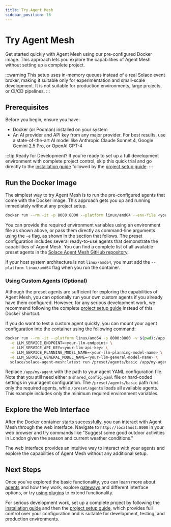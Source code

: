 ```yaml
---
title: Try Agent Mesh
sidebar_position: 16
---
```


# Try Agent Mesh

Get started quickly with Agent Mesh using our pre-configured Docker image. This approach lets you explore the capabilities of Agent Mesh without setting up a complete project.

:::warning
This setup uses in-memory queues instead of a real Solace event broker, making it suitable only for experimentation and small-scale development. It is not suitable for production environments, large projects, or CI/CD pipelines.
:::

## Prerequisites

Before you begin, ensure you have:

* Docker (or Podman) installed on your system
* An AI provider and API key from any major provider. For best results, use a state-of-the-art AI model like Anthropic Claude Sonnet 4, Google Gemini 2.5 Pro, or OpenAI GPT-4

:::tip Ready for Development?
If you're ready to set up a full development environment with complete project control, skip this quick trial and go directly to the [installation guide](../installing-and-configuring/installation.md) followed by the [project setup guide](../installing-and-configuring/run-sam.md).
:::

## Run the Docker Image

The simplest way to try Agent Mesh is to run the pre-configured agents that come with the Docker image. This approach gets you up and running immediately without any project setup.

```sh
docker run --rm -it -p 8000:8000 --platform linux/amd64 --env-file <your-env-file-path> solace/solace-agent-mesh:latest
```

You can provide the required environment variables using an environment file as shown above, or pass them directly as command-line arguments using the `-e` flag, as shown in the section that follows. The preset configuration includes several ready-to-use agents that demonstrate the capabilities of Agent Mesh. You can find a complete list of all available preset agents in the [Solace Agent Mesh GitHub repository](https://github.com/SolaceLabs/solace-agent-mesh/tree/main/preset/agents).

If your host system architecture is not `linux/amd64`, you must add the `--platform linux/amd64` flag when you run the container.

### Using Custom Agents (Optional)

Although the preset agents are sufficient for exploring the capabilities of Agent Mesh, you can optionally run your own custom agents if you already have them configured. However, for any serious development work, we recommend following the complete [project setup guide](../installing-and-configuring/run-sam.md) instead of this Docker shortcut.

If you do want to test a custom agent quickly, you can mount your agent configuration into the container using the following command:

```bash
docker run --rm -it --platform linux/amd64 -p 8000:8000 -v $(pwd):/app \
  -e LLM_SERVICE_ENDPOINT=<your-llm-endpoint> \
  -e LLM_SERVICE_API_KEY=<your-llm-api-key> \
  -e LLM_SERVICE_PLANNING_MODEL_NAME=<your-llm-planning-model-name> \
  -e LLM_SERVICE_GENERAL_MODEL_NAME=<your-llm-general-model-name> \
  solace/solace-agent-mesh:latest run /preset/agents/basic /app/my-agent
```

Replace `/app/my-agent` with the path to your agent YAML configuration file. Note that you still need either a `shared_config.yaml` file or hard-coded settings in your agent configuration. The `/preset/agents/basic` path runs only the required agents, while `/preset/agents` loads all available agents. This example includes only the minimum required environment variables.

## Explore the Web Interface

After the Docker container starts successfully, you can interact with Agent Mesh through the web interface. Navigate to `http://localhost:8000` in your web browser and try commands like "Suggest some good outdoor activities in London given the season and current weather conditions."

The web interface provides an intuitive way to interact with your agents and explore the capabilities of Agent Mesh without any additional setup.

## Next Steps

Once you've explored the basic functionality, you can learn more about [agents](../components/agents.md) and how they work, explore [gateways](../components/gateways.md) and different interface options, or try [using plugins](../components/plugins.md#use-a-plugin) to extend functionality.

For serious development work, set up a complete project by following the [installation guide](../installing-and-configuring/installation.md) and then the [project setup guide](../installing-and-configuring/run-sam.md), which provides full control over your configuration and is suitable for development, testing, and production environments.